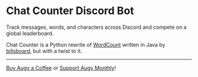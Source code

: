 # Chat Counter Discord Bot
Track messages, words, and characters across Discord and compete on a global leaderboard.

Chat Counter is a Python rewrite of [WordCount](https://github.com/billsboard/WordCount) written in Java by [billsboard](https://github.com/billsboard), but with a twist to it.

---

[Buy Augy a Coffee](https://donate.stripe.com/28o2akeAr3hv0DK6oo) or [Support Augy Monthly](https://donate.stripe.com/6oEbKUdwn9FTgCI7st)!
